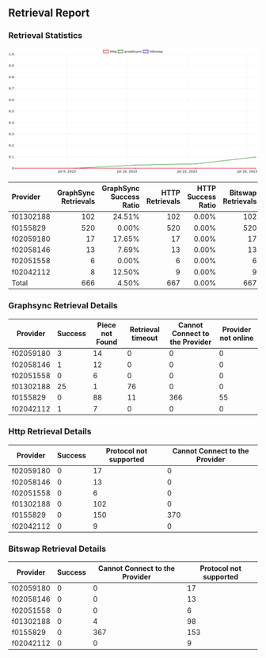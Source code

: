## Retrieval Report
### Retrieval Statistics
<img src="https://raw.githubusercontent.com/data-preservation-programs/filplus-checker-assets/main/filecoin-project/filecoin-plus-large-datasets/issues/1365/1691141120981.png"/>

| Provider  | GraphSync Retrievals | GraphSync Success Ratio | HTTP Retrievals | HTTP Success Ratio | Bitswap Retrievals | Bitswap Success Ratio |
| :-------- | -------------------: | ----------------------: | --------------: | -----------------: | -----------------: | --------------------: |
| f01302188 |                  102 |                  24.51% |             102 |              0.00% |                102 |                 0.00% |
| f0155829  |                  520 |                   0.00% |             520 |              0.00% |                520 |                 0.00% |
| f02059180 |                   17 |                  17.65% |              17 |              0.00% |                 17 |                 0.00% |
| f02058146 |                   13 |                   7.69% |              13 |              0.00% |                 13 |                 0.00% |
| f02051558 |                    6 |                   0.00% |               6 |              0.00% |                  6 |                 0.00% |
| f02042112 |                    8 |                  12.50% |               9 |              0.00% |                  9 |                 0.00% |
| Total     |                  666 |                   4.50% |             667 |              0.00% |                667 |                 0.00% |

### Graphsync Retrieval Details
| Provider  | Success | Piece not Found | Retrieval timeout | Cannot Connect to the Provider | Provider not online |
| --------- | ------- | --------------- | ----------------- | ------------------------------ | ------------------- |
| f02059180 | 3       | 14              | 0                 | 0                              | 0                   |
| f02058146 | 1       | 12              | 0                 | 0                              | 0                   |
| f02051558 | 0       | 6               | 0                 | 0                              | 0                   |
| f01302188 | 25      | 1               | 76                | 0                              | 0                   |
| f0155829  | 0       | 88              | 11                | 366                            | 55                  |
| f02042112 | 1       | 7               | 0                 | 0                              | 0                   |

### Http Retrieval Details
| Provider  | Success | Protocol not supported | Cannot Connect to the Provider |
| --------- | ------- | ---------------------- | ------------------------------ |
| f02059180 | 0       | 17                     | 0                              |
| f02058146 | 0       | 13                     | 0                              |
| f02051558 | 0       | 6                      | 0                              |
| f01302188 | 0       | 102                    | 0                              |
| f0155829  | 0       | 150                    | 370                            |
| f02042112 | 0       | 9                      | 0                              |

### Bitswap Retrieval Details
| Provider  | Success | Cannot Connect to the Provider | Protocol not supported |
| --------- | ------- | ------------------------------ | ---------------------- |
| f02059180 | 0       | 0                              | 17                     |
| f02058146 | 0       | 0                              | 13                     |
| f02051558 | 0       | 0                              | 6                      |
| f01302188 | 0       | 4                              | 98                     |
| f0155829  | 0       | 367                            | 153                    |
| f02042112 | 0       | 0                              | 9                      |
